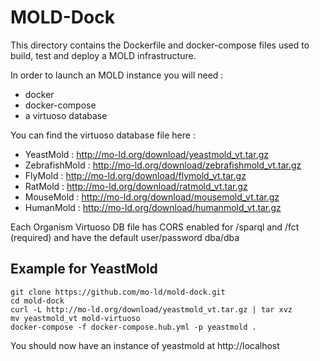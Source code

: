 # MOLD-Dock

This directory contains the Dockerfile and docker-compose files used to build, test and deploy a MOLD infrastructure.


In order to launch an MOLD instance you will need :

* docker
* docker-compose
* a virtuoso database

You can find the virtuoso database file here :

* YeastMold : http://mo-ld.org/download/yeastmold_vt.tar.gz
* ZebrafishMold : http://mo-ld.org/download/zebrafishmold_vt.tar.gz
* FlyMold : http://mo-ld.org/download/flymold_vt.tar.gz
* RatMold : http://mo-ld.org/download/ratmold_vt.tar.gz
* MouseMold : http://mo-ld.org/download/mousemold_vt.tar.gz
* HumanMold : http://mo-ld.org/download/humanmold_vt.tar.gz

Each Organism Virtuoso DB file has CORS enabled for /sparql and /fct (required) and have the default user/password dba/dba

## Example for YeastMold

```
git clone https://github.com/mo-ld/mold-dock.git
cd mold-dock
curl -L http://mo-ld.org/download/yeastmold_vt.tar.gz | tar xvz
mv yeastmold_vt mold-virtuoso
docker-compose -f docker-compose.hub.yml -p yeastmold .
```

You should now have an instance of yeastmold at http://localhost

